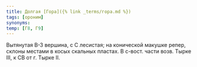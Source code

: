 ```yaml
---
title: Долгая [Гора]({% link _terms/гора.md %})
tags: [ороним]
synonyms:
temp: [Г8, Г9]
---
```


Вытянутая В-З вершина, с С лесистая; на конической макушке репер, склоны местами
в косых скальных пластах. В с-вост. части возв. Тырке III, к СВ от г. Тырке II.
